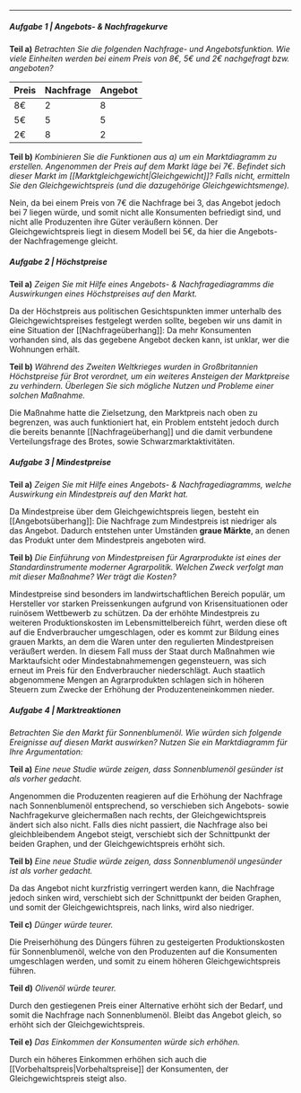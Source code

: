 ***

##### Aufgabe 1 | Angebots- & Nachfragekurve

**Teil a)**
*Betrachten Sie die folgenden Nachfrage- und Angebotsfunktion. Wie viele Einheiten werden bei einem Preis von 8€, 5€ und 2€ nachgefragt bzw. angeboten?*

| Preis | Nachfrage | Angebot |
| ----- | --------- | ------- |
| 8€    | 2         | 8       |
| 5€    | 5         | 5       |
| 2€    | 8         | 2       |


**Teil b)**
*Kombinieren Sie die Funktionen aus a) um ein Marktdiagramm zu erstellen. Angenommen der Preis auf dem Markt läge bei 7€. Befindet sich dieser Markt im [[Marktgleichgewicht|Gleichgewicht]]? Falls nicht, ermitteln Sie den Gleichgewichtspreis (und die dazugehörige Gleichgewichtsmenge).*

Nein, da bei einem Preis von 7€ die Nachfrage bei 3, das Angebot jedoch bei 7 liegen würde, und somit nicht alle Konsumenten befriedigt sind, und nicht alle Produzenten ihre Güter veräußern können.
Der Gleichgewichtspreis liegt in diesem Modell bei 5€, da hier die Angebots- der Nachfragemenge gleicht.

##### Aufgabe 2 | Höchstpreise

**Teil a)**
*Zeigen Sie mit Hilfe eines Angebots- & Nachfragediagramms die Auswirkungen eines Höchstpreises auf den Markt.*

Da der Höchstpreis aus politischen Gesichtspunkten immer unterhalb des Gleichgewichtspreises festgelegt werden sollte, begeben wir uns damit in eine Situation der [[Nachfrageüberhang]]: Da mehr Konsumenten vorhanden sind, als das gegebene Angebot decken kann, ist unklar, wer die Wohnungen erhält.

**Teil b)**
*Während des Zweiten Weltkrieges wurden in Großbritannien Höchstpreise für Brot verordnet, um ein weiteres Ansteigen der Marktpreise zu verhindern. Überlegen Sie sich mögliche Nutzen und Probleme einer solchen Maßnahme.*

Die Maßnahme hatte die Zielsetzung, den Marktpreis nach oben zu begrenzen, was auch funktioniert hat, ein Problem entsteht jedoch durch die bereits benannte [[Nachfrageüberhang]] und die damit verbundene Verteilungsfrage des Brotes, sowie Schwarzmarktaktivitäten.

##### Aufgabe 3 | Mindestpreise

**Teil a)**
*Zeigen Sie mit Hilfe eines Angebots- & Nachfragediagramms, welche Auswirkung ein Mindestpreis auf den Markt hat.*

Da Mindestpreise über dem Gleichgewichtspreis liegen, besteht ein [[Angebotsüberhang]]: Die Nachfrage zum Mindestpreis ist niedriger als das Angebot. Dadurch entstehen unter Umständen **graue Märkte**, an denen das Produkt unter dem Mindestpreis angeboten wird.

**Teil b)**
*Die Einführung von Mindestpreisen für Agrarprodukte ist eines der Standardinstrumente moderner Agrarpolitik. Welchen Zweck verfolgt man mit dieser Maßnahme? Wer trägt die Kosten?*

Mindestpreise sind besonders im landwirtschaftlichen Bereich populär, um Hersteller vor starken Preissenkungen aufgrund von Krisensituationen oder ruinösem Wettbewerb zu schützen. Da der erhöhte Mindestpreis zu weiteren Produktionskosten im Lebensmittelbereich führt, werden diese oft auf die Endverbraucher umgeschlagen, oder es kommt zur Bildung eines grauen Markts, an dem die Waren unter den regulierten Mindestpreisen veräußert werden. In diesem Fall muss der Staat durch Maßnahmen wie Marktaufsicht oder Mindestabnahmemengen gegensteuern, was sich erneut im Preis für den Endverbraucher niederschlägt. Auch staatlich abgenommene Mengen an Agrarprodukten schlagen sich in höheren Steuern zum Zwecke der Erhöhung der Produzenteneinkommen nieder.

##### Aufgabe 4 | Marktreaktionen

*Betrachten Sie den Markt für Sonnenblumenöl. Wie würden sich folgende Ereignisse auf diesen Markt auswirken? Nutzen Sie ein Marktdiagramm für Ihre Argumentation:*

**Teil a)**
*Eine neue Studie würde zeigen, dass Sonnenblumenöl gesünder ist als vorher gedacht.*

Angenommen die Produzenten reagieren auf die Erhöhung der Nachfrage nach Sonnenblumenöl entsprechend, so verschieben sich Angebots- sowie Nachfragekurve gleichermaßen nach rechts, der Gleichgewichtspreis ändert sich also nicht.
Falls dies nicht passiert, die Nachfrage also bei gleichbleibendem Angebot steigt, verschiebt sich der Schnittpunkt der beiden Graphen, und der Gleichgewichtspreis erhöht sich.

**Teil b)**
*Eine neue Studie würde zeigen, dass Sonnenblumenöl ungesünder ist als vorher gedacht.*

Da das Angebot nicht kurzfristig verringert werden kann, die Nachfrage jedoch sinken wird, verschiebt sich der Schnittpunkt der beiden Graphen, und somit der Gleichgewichtspreis, nach links, wird also niedriger.

**Teil c)**
*Dünger würde teurer.*

Die Preiserhöhung des Düngers führen zu gesteigerten Produktionskosten für Sonnenblumenöl, welche von den Produzenten auf die Konsumenten umgeschlagen werden, und somit zu einem höheren Gleichgewichtspreis führen.

**Teil d)**
*Olivenöl würde teurer.*

Durch den gestiegenen Preis einer Alternative erhöht sich der Bedarf, und somit die Nachfrage nach Sonnenblumenöl. Bleibt das Angebot gleich, so erhöht sich der Gleichgewichtspreis.

**Teil e)**
*Das Einkommen der Konsumenten würde sich erhöhen.*

Durch ein höheres Einkommen erhöhen sich auch die [[Vorbehaltspreis|Vorbehaltspreise]] der Konsumenten, der Gleichgewichtspreis steigt also.


